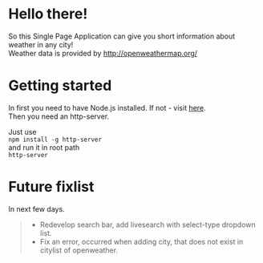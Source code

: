 # Hello there!

So this Single Page Application can give you short information about weather in any city! <br>
Weather data is provided by http://openweathermap.org/

# Getting started

In first you need to have Node.js installed. If not - visit [here](https://nodejs.org/en/). <br>
Then you need an http-server.

Just use <br>
`npm install -g http-server` <br>
and run it in root path <br>
`http-server`

# Future fixlist

In next few days.

>- Redevelop search bar, add livesearch with select-type dropdown list. <br>
>- Fix an error, occurred when adding city, that does not exist in citylist of openweather.
